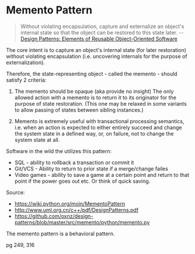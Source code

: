 # Memento Pattern

> Without violating encapsulation, capture and externalize an object's internal state so that the object can be restored to this state later. -- [Design Patterns: Elements of Reusable Object-Oriented Software](http://www.uml.org.cn/c++/pdf/DesignPatterns.pdf)


The core intent is to capture an object's internal state (for later restoration) without violating encapsulation (i.e. uncovering internals for the purpose of externalization).

Therefore, the state-representing object - called the memento - should satisfy 2 criteria:

1. The memento should be opaque (aka provide no insight)
The only allowed action with a memento is to return it to its originator for the purpose of state restoration. (This one may be relaxed in some variants to allow passing of states between sibling instances.)

2. Memento is extremely useful with transactional processing semantics, i.e. when an action is expected to either entirely succeed and change the system state in a defined way, or, on failure, not to change the system state at all.

Software in the wild the utilizes this pattern:

* SQL - ability to rollback a transaction or commit it
* Git/VCS -  Ability to return to prior state if a merge/change failes
* Video games - ability to save a game at a certain point and return to that point if the power goes out etc. Or think of quick saving.


Source:

* https://wiki.python.org/moin/MementoPattern 
* http://www.uml.org.cn/c++/pdf/DesignPatterns.pdf
* https://github.com/oxnz/design-patterns/blob/master/src/memento/python/memento.py


The memento pattern is a behavioral pattern.



pg 249, 316
